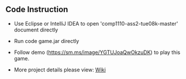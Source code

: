 ## Code Instruction
* Use Eclipse or IntelliJ IDEA to open 'comp1110-ass2-tue08k-master' document directly
* Run code game.jar directly
* Follow demo (https://sm.ms/image/YGTUJoaQwOkzuDK) to play this game.


* More project details please view: [Wiki](https://github.com/lelelulu/TwistGame/wiki)

 


